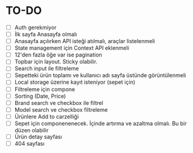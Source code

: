 # TO-DO

- [ ] Auth gerekmiyor
- [ ] İlk sayfa Anasayfa olmalı
- [ ] Anasayfa açılırken API isteği atılmalı, araçlar listelenmeli
- [ ] State management için Context API eklenmeli
- [ ] 12'den fazla öğe var ise pagination
- [ ] Topbar için layout. Sticky olabilir.
- [ ] Search input ile filtreleme
- [ ] Sepetteki ürün toplamı ve kullanıcı adı sayfa üstünde görüntülenmeli
- [ ] Local storage üzerine kayıt isteniyor (sepet için)
- [ ] Filtreleme için compone
- [ ] Sorting (Date, Price)
- [ ] Brand search ve checkbox ile filtrel
- [ ] Model search ve checkbox filtreleme
- [ ] Ürünlere Add to carzelliği
- [ ] Sepet için componenenecek. İçinde artırma ve azaltma olmalı. Bu bir düzen olabilir
- [ ] Ürün detay sayfası
- [ ] 404 sayfası
